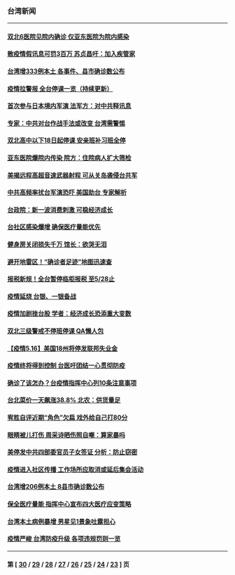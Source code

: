 ### 台湾新闻
---
#### [双北6医院见院内确诊 仅亚东医院为院内感染](../../pages/ncid1349361/n12955159.md) 
#### [散疫情假讯息可罚3百万 苏贞昌吁：加入疾管家](../../pages/ncid1349361/n12955063.md) 
#### [台湾增333例本土 各事件、县市确诊数公布](../../pages/ncid1349361/n12954921.md) 
#### [疫情拉警报 全台停课一览（持续更新）](../../pages/ncid1349361/n12954648.md) 
#### [首次参与日本境内军演 法军方：对中共释讯息](../../pages/ncid1349361/n12954593.md) 
#### [专家：中共对台作战手法或改变 台湾需警惕](../../pages/ncid1349361/n12952305.md) 
#### [双北高中以下18日起停课 安亲班补习班全停](../../pages/ncid1349361/n12954570.md) 
#### [亚东医院爆院内传染 院方：住院病人扩大筛检](../../pages/ncid1349361/n12954533.md) 
#### [美揭远程高超音速武器射程 可从关岛袭侵台共军](../../pages/ncid1349361/n12954071.md) 
#### [中共高频率扰台军演恐吓 美国助台 专家解析](../../pages/ncid1349361/n12953836.md) 
#### [台政院：新一波消费刺激 可稳经济成长](../../pages/ncid1349361/n12953603.md) 
#### [台社区感染爆增 确保医疗量能优先](../../pages/ncid1349361/n12953683.md) 
#### [健身房关闭损失千万 馆长：欲哭无泪](../../pages/ncid1349361/n12953606.md) 
#### [避开地雷区！“确诊者足迹”地图迅速查](../../pages/ncid1349361/n12953608.md) 
#### [报税新规！全台暂停临柜报税 至5/28止](../../pages/ncid1349361/n12953510.md) 
#### [疫情延烧 台银、一银备战](../../pages/ncid1349361/n12953505.md) 
#### [疫情加剧挫台股 学者：经济成长恐添重大变数](../../pages/ncid1349361/n12953507.md) 
#### [双北三级警戒不停班停课 QA懒人包](../../pages/ncid1349361/n12953460.md) 
#### [【疫情5.16】美国18州将停发联邦失业金](../../pages/ncid1349361/n12953255.md) 
#### [疫情终将得到控制 台医吁团结一心贯彻防疫](../../pages/ncid1349361/n12953435.md) 
#### [确诊了该怎办？台疫情指挥中心列10条注意事项](../../pages/ncid1349361/n12953288.md) 
#### [台北菜价一天飙涨38.8% 北农：供货量足](../../pages/ncid1349361/n12953205.md) 
#### [宥胜自评近期“角色”欠扁 戏外给自己打80分](../../pages/ncid1349361/n12953004.md) 
#### [眼睛被儿打伤 周采诗晒伤照自嘲：算家暴吗](../../pages/ncid1349361/n12952947.md) 
#### [美停发中共四部委官员子女签证 分析：防止窃密](../../pages/ncid1349361/n12953095.md) 
#### [疫情进入社区传播 工作场所应取消或延后集会活动](../../pages/ncid1349361/n12953188.md) 
#### [台湾增206例本土 8县市确诊数公布](../../pages/ncid1349361/n12953059.md) 
#### [保全医疗量能 指挥中心宣布四大医疗应变策略](../../pages/ncid1349361/n12953097.md) 
#### [台湾本土病例暴增 男星见1景象吐露担心](../../pages/ncid1349361/n12952898.md) 
#### [疫情严峻 台湾防疫升级 各项违规罚则一览](../../pages/ncid1349361/n12952648.md) 

---
#### 第 [ [30](./30.md) / [29](./29.md) / [28](./28.md) / [27](./27.md) / [26](./26.md) / [25](./25.md) / [24](./24.md) / [23](./23.md) ] 页
